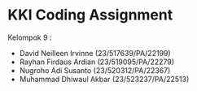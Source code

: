 # KKI Coding Assignment
Kelompok 9 :
- David Neilleen Irvinne (23/517639/PA/22199)
- Rayhan Firdaus Ardian (23/519095/PA/22279)
- Nugroho Adi Susanto (23/520312/PA/22367)
- Muhammad Dhiwaul Akbar (23/523237/PA/22513)
